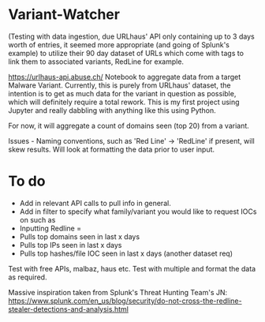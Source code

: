 # Variant-Watcher

(Testing with data ingestion, due URLhaus' API only containing up to 3 days worth of entries, it seemed more appropriate (and going of Splunk's example) to utilize their 90 day dataset of URLs which come with tags to link them to associated variants, RedLine for example.

https://urlhaus-api.abuse.ch/
Notebook to aggregate data from a target Malware Variant. Currently, this is purely from URLhaus' dataset, the intention is to get as much data for the variant in question as possible, which will definitely require a total rework. This is my first project using Jupyter and really dabbling with anything like this using Python.

For now, it will aggregate a count of domains seen (top 20) from a variant.

Issues - Naming conventions, such as 'Red Line' -> 'RedLine' if present, will skew results. Will look at formatting the data prior to user input.
# To do

- Add in relevant API calls to pull info in general.
- Add in filter to specify what family/variant you would like to request IOCs on such as 
- Inputting Redline = 
-   Pulls top domains seen in last x days
-   Pulls top IPs seen in last x days
-   Pulls top hashes/file IOC seen in last x days (another dataset req)

Test with free APIs, malbaz, haus etc.
Test with multiple and format the data as required.

Massive inspiration taken from Splunk's Threat Hunting Team's JN:
https://www.splunk.com/en_us/blog/security/do-not-cross-the-redline-stealer-detections-and-analysis.html

